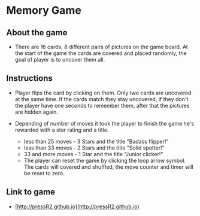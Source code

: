 # Memory Game

## About the game

* There are 16 cards, 8 different pairs of pictures on the game board. At  the start of the game the cards are covered and placed randomly, the goal of player is to uncover them all.

## Instructions
* Player flips the card by clicking on them. Only two cards are uncovered at the same time. If the cards match they stay uncovered, if they don't the player have one seconds to remember them, after that the pictures are hidden again.

* Depending of number of moves it took the player to finish the game he's rewarded with a star rating and a title.
  - less than 25 moves - 3 Stars and the title "Badass flipper!"
  - less than 33 moves - 2 Stars and the title "Solid spotter!"
  - 33 and more moves - 1 Star and the title "Junior clicker!"

  * The player can reset the game by clicking the loop arrow symbol. The cards will covered and shuffled, the move counter and timer will be reset to zero.

## Link to game

* [http://pressR2.github.io](http://pressR2.github.io)
